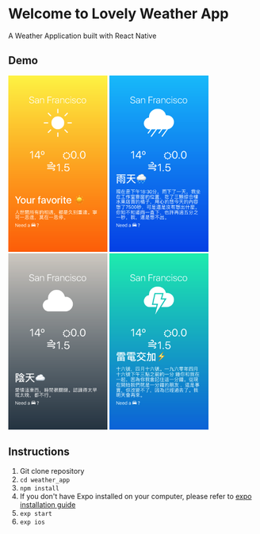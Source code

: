 # Welcome to Lovely Weather App
A Weather Application built with React Native
## Demo
<img src="./demo/screenshot_clear.png" width="200">     <img src="./demo/screenshot_rain.png" width="200">     <img src="./demo/screenshot_cloud.png" width="200">     <img src="./demo/screenshot_thunderstorm.png" width="200">
## Instructions
1. Git clone repository
1. `cd weather_app`
1. `npm install`
1. If you don't have Expo installed on your computer, please refer to [expo installation guide](https://docs.expo.io/versions/latest/introduction/installation)
1.  `exp start`
1.  `exp ios`
